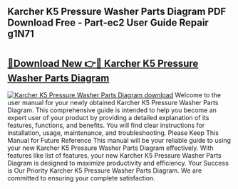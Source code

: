 ## Karcher K5 Pressure Washer Parts Diagram PDF Download Free - Part-ec2 User Guide Repair g1N71

# <h2><a href="http://dfhdlw.blite.top/?on=Karcher+K5+Pressure+Washer+Parts+Diagram">🔗Download New 👉🔴 Karcher K5 Pressure Washer Parts Diagram</a></h2>

[![Karcher K5 Pressure Washer Parts Diagram download](https://i.imgur.com/lujVjoI.png)](http://dfhdlw.blite.top/?on=Karcher+K5+Pressure+Washer+Parts+Diagram)
Welcome to the user manual for your newly obtained Karcher K5 Pressure Washer Parts Diagram. This comprehensive guide is intended to help you become an expert user of your product by providing a detailed explanation of its features, functions, and benefits. You will find clear instructions for installation, usage, maintenance, and troubleshooting. Please Keep This Manual for Future Reference This manual will be your reliable guide to using your new Karcher K5 Pressure Washer Parts Diagram effectively. With features like list of features, your new Karcher K5 Pressure Washer Parts Diagram is designed to maximize productivity and efficiency. Your Success is Our Priority Karcher K5 Pressure Washer Parts Diagram. We are committed to ensuring your complete satisfaction.
